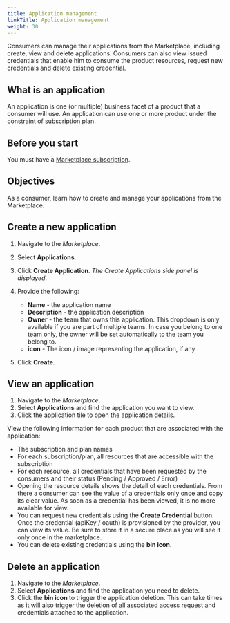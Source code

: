 ```yaml
---
title: Application management
linkTitle: Application management
weight: 30
---
```


Consumers can manage their applications from the Marketplace, including create, view and delete applications. Consumers can also view issued credentials that enable him to consume the product resources, request new credentials and delete existing credential.

## What is an application

An application is one (or multiple) business facet of a product that a consumer will use. An application can use one or more product under the constraint of subscription plan.

## Before you start

You must have a [Marketplace subscription](/docs/manage_marketplace/consumer_experience/subscription_management).

## Objectives

As a consumer, learn how to create and manage your applications from the Marketplace.

## Create a new application

1. Navigate to the *Marketplace*.
2. Select **Applications**.
3. Click **Create Application**. *The Create Applications side panel is displayed*.
4. Provide the following:

    * **Name** - the application name
    * **Description** - the application description
    * **Owner** - the team that owns this application. This dropdown is only available if you are part of multiple teams. In case you belong to one team only, the owner will be set automatically to the team you belong to.
    * **icon** - The icon / image representing the application, if any

5. Click **Create**.

## View an application

1. Navigate to the *Marketplace*.
2. Select **Applications** and find the application you want to view.
3. Click the application tile to open the application details.

View the following information for each product that are associated with the application:

* The subscription and plan names
* For each subscription/plan, all resources that are accessible with the subscription
* For each resource, all credentials that have been requested by the consumers and their status (Pending / Approved / Error)
* Opening the resource details shows the detail of each credentials. From there a consumer can see the value of a credentials only once and copy its clear value. As soon as a credential has been viewed, it is no more available for view.
* You can request new credentials using the **Create Credential** button. Once the credential (apiKey / oauth) is provisioned by the provider, you can view its value. Be sure to store it in a secure place as you will see it only once in the marketplace.
* You can delete existing credentials using the **bin icon**.

## Delete an application

1. Navigate to the *Marketplace*.
2. Select **Applications** and find the application you need to delete.
3. Click the **bin icon** to trigger the application deletion. This can take times as it will also trigger the deletion of all associated access request and credentials attached to the application.
